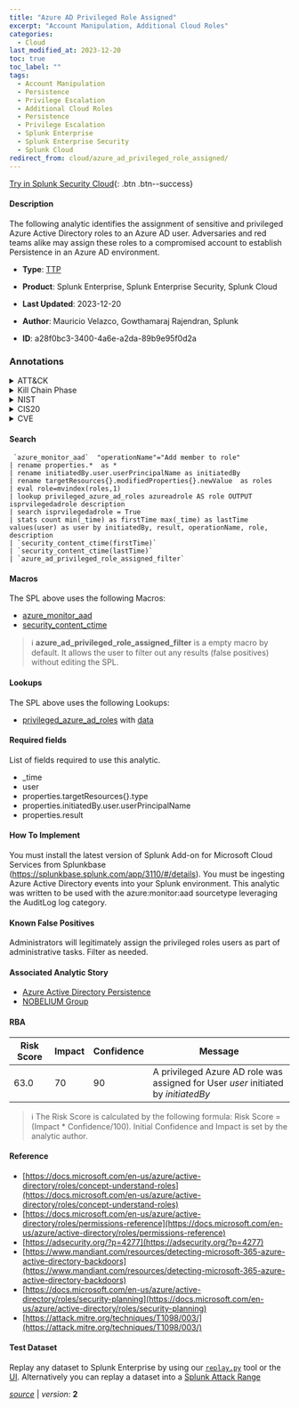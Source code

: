 ```yaml
---
title: "Azure AD Privileged Role Assigned"
excerpt: "Account Manipulation, Additional Cloud Roles"
categories:
  - Cloud
last_modified_at: 2023-12-20
toc: true
toc_label: ""
tags:
  - Account Manipulation
  - Persistence
  - Privilege Escalation
  - Additional Cloud Roles
  - Persistence
  - Privilege Escalation
  - Splunk Enterprise
  - Splunk Enterprise Security
  - Splunk Cloud
redirect_from: cloud/azure_ad_privileged_role_assigned/
---
```




[Try in Splunk Security Cloud](https://www.splunk.com/en_us/cyber-security.html){: .btn .btn--success}

#### Description

The following analytic identifies the assignment of sensitive and privileged Azure Active Directory roles to an Azure AD user. Adversaries and red teams alike may assign these roles to a compromised account to establish Persistence in an Azure AD environment.

- **Type**: [TTP](https://github.com/splunk/security_content/wiki/Detection-Analytic-Types)
- **Product**: Splunk Enterprise, Splunk Enterprise Security, Splunk Cloud

- **Last Updated**: 2023-12-20
- **Author**: Mauricio Velazco, Gowthamaraj Rajendran, Splunk
- **ID**: a28f0bc3-3400-4a6e-a2da-89b9e95f0d2a

### Annotations
<details>
  <summary>ATT&CK</summary>

<div markdown="1">

#### [ATT&CK](https://attack.mitre.org/)

| ID          | Technique   | Tactic         |
| ----------- | ----------- |--------------- |
| [T1098](https://attack.mitre.org/techniques/T1098/) | Account Manipulation | Persistence, Privilege Escalation |

| [T1098.003](https://attack.mitre.org/techniques/T1098/003/) | Additional Cloud Roles | Persistence, Privilege Escalation |

</div>
</details>


<details>
  <summary>Kill Chain Phase</summary>

<div markdown="1">

* Installation
* Exploitation


</div>
</details>


<details>
  <summary>NIST</summary>

<div markdown="1">

* DE.CM



</div>
</details>

<details>
  <summary>CIS20</summary>

<div markdown="1">

* CIS 10



</div>
</details>

<details>
  <summary>CVE</summary>

<div markdown="1">


</div>
</details>


#### Search

```
 `azure_monitor_aad`  "operationName"="Add member to role" 
| rename properties.*  as * 
| rename initiatedBy.user.userPrincipalName as initiatedBy 
| rename targetResources{}.modifiedProperties{}.newValue  as roles 
| eval role=mvindex(roles,1) 
| lookup privileged_azure_ad_roles azureadrole AS role OUTPUT isprvilegedadrole description 
| search isprvilegedadrole = True 
| stats count min(_time) as firstTime max(_time) as lastTime values(user) as user by initiatedBy, result, operationName, role, description 
| `security_content_ctime(firstTime)` 
| `security_content_ctime(lastTime)` 
| `azure_ad_privileged_role_assigned_filter`
```

#### Macros
The SPL above uses the following Macros:
* [azure_monitor_aad](https://github.com/splunk/security_content/blob/develop/macros/azure_monitor_aad.yml)
* [security_content_ctime](https://github.com/splunk/security_content/blob/develop/macros/security_content_ctime.yml)

> :information_source:
> **azure_ad_privileged_role_assigned_filter** is a empty macro by default. It allows the user to filter out any results (false positives) without editing the SPL.

#### Lookups
The SPL above uses the following Lookups:

* [privileged_azure_ad_roles](https://github.com/splunk/security_content/blob/develop/lookups/privileged_azure_ad_roles.yml) with [data](https://github.com/splunk/security_content/tree/develop/lookups/privileged_azure_ad_roles.csv)



#### Required fields
List of fields required to use this analytic.
* _time
* user
* properties.targetResources{}.type
* properties.initiatedBy.user.userPrincipalName
* properties.result



#### How To Implement
You must install the latest version of Splunk Add-on for Microsoft Cloud Services from Splunkbase (https://splunkbase.splunk.com/app/3110/#/details). You must be ingesting Azure Active Directory events into your Splunk environment. This analytic was written to be used with the azure:monitor:aad sourcetype leveraging the AuditLog log category.
#### Known False Positives
Administrators will legitimately assign the privileged roles users as part of administrative tasks. Filter as needed.

#### Associated Analytic Story
* [Azure Active Directory Persistence](/stories/azure_active_directory_persistence)
* [NOBELIUM Group](/stories/nobelium_group)




#### RBA

| Risk Score  | Impact      | Confidence   | Message      |
| ----------- | ----------- |--------------|--------------|
| 63.0 | 70 | 90 | A privileged Azure AD role was assigned for User $user$ initiated by $initiatedBy$ |


> :information_source:
> The Risk Score is calculated by the following formula: Risk Score = (Impact * Confidence/100). Initial Confidence and Impact is set by the analytic author.


#### Reference

* [https://docs.microsoft.com/en-us/azure/active-directory/roles/concept-understand-roles](https://docs.microsoft.com/en-us/azure/active-directory/roles/concept-understand-roles)
* [https://docs.microsoft.com/en-us/azure/active-directory/roles/permissions-reference](https://docs.microsoft.com/en-us/azure/active-directory/roles/permissions-reference)
* [https://adsecurity.org/?p=4277](https://adsecurity.org/?p=4277)
* [https://www.mandiant.com/resources/detecting-microsoft-365-azure-active-directory-backdoors](https://www.mandiant.com/resources/detecting-microsoft-365-azure-active-directory-backdoors)
* [https://docs.microsoft.com/en-us/azure/active-directory/roles/security-planning](https://docs.microsoft.com/en-us/azure/active-directory/roles/security-planning)
* [https://attack.mitre.org/techniques/T1098/003/](https://attack.mitre.org/techniques/T1098/003/)



#### Test Dataset
Replay any dataset to Splunk Enterprise by using our [`replay.py`](https://github.com/splunk/attack_data#using-replaypy) tool or the [UI](https://github.com/splunk/attack_data#using-ui).
Alternatively you can replay a dataset into a [Splunk Attack Range](https://github.com/splunk/attack_range#replay-dumps-into-attack-range-splunk-server)




[*source*](https://github.com/splunk/security_content/tree/develop/detections/cloud/azure_ad_privileged_role_assigned.yml) \| *version*: **2**
